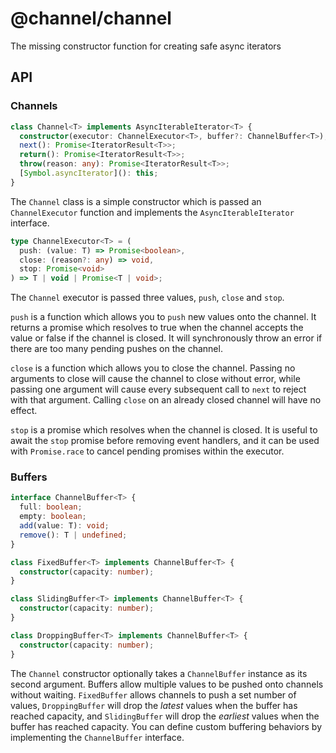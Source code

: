 # @channel/channel
The missing constructor function for creating safe async iterators

## API

### Channels
```ts
class Channel<T> implements AsyncIterableIterator<T> {
  constructor(executor: ChannelExecutor<T>, buffer?: ChannelBuffer<T>);
  next(): Promise<IteratorResult<T>>;
  return(): Promise<IteratorResult<T>>;
  throw(reason: any): Promise<IteratorResult<T>>;
  [Symbol.asyncIterator](): this;
}
```

The `Channel` class is a simple constructor which is passed an `ChannelExecutor` function and implements the `AsyncIterableIterator` interface.

```ts
type ChannelExecutor<T> = (
  push: (value: T) => Promise<boolean>,
  close: (reason?: any) => void,
  stop: Promise<void>
) => T | void | Promise<T | void>;
```

The `Channel` executor is passed three values, `push`, `close` and `stop`.

`push` is a function which allows you to `push` new values onto the channel. It returns a promise which resolves to true when the channel accepts the value or false if the channel is closed. It will synchronously throw an error if there are too many pending pushes on the channel.

`close` is a function which allows you to close the channel. Passing no arguments to close will cause the channel to close without error, while passing one argument will cause every subsequent call to `next` to reject with that argument. Calling `close` on an already closed channel will have no effect.

`stop` is a promise which resolves when the channel is closed. It is useful to await the `stop` promise before removing event handlers, and it can be used with `Promise.race` to cancel pending promises within the executor.

### Buffers
```ts
interface ChannelBuffer<T> {
  full: boolean;
  empty: boolean;
  add(value: T): void;
  remove(): T | undefined;
}

class FixedBuffer<T> implements ChannelBuffer<T> {
  constructor(capacity: number);
}

class SlidingBuffer<T> implements ChannelBuffer<T> {
  constructor(capacity: number);
}

class DroppingBuffer<T> implements ChannelBuffer<T> {
  constructor(capacity: number);
}
```

The `Channel` constructor optionally takes a `ChannelBuffer` instance as its second argument. Buffers allow multiple values to be pushed onto channels without waiting. `FixedBuffer` allows channels to push a set number of values, `DroppingBuffer` will drop the *latest* values when the buffer has reached capacity, and `SlidingBuffer` will drop the *earliest* values when the buffer has reached capacity. You can define custom buffering behaviors by implementing the `ChannelBuffer` interface.
